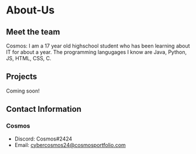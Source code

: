 # About-Us








## Meet the team 
Cosmos: I am a 17 year old highschool student who has been learning about IT for about a year. The programming langugages I know are Java, Python, JS, HTML, CSS, C. 




## Projects 
Coming soon!



## Contact Information 
### Cosmos
- Discord: Cosmos#2424
- Email: cybercosmos24@cosmosportfolio.com
